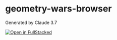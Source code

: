 # geometry-wars-browser
Generated by Claude 3.7

[![Open in FullStacked](https://share.fullstacked.org/open-in-fullstacked.svg)](https://share.fullstacked.org?git=https://github.com/cplepage/geometry-wars-browser.git)